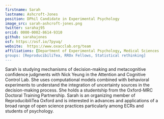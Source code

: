 ```yaml
---
firstname: Sarah
lastname: Ashcroft-Jones
position: DPhil Candidate in Experimental Psychology
image_src: sarah-ashcroft-jones.png
twitter: sarahaj95
orcid: 0000-0002-8614-9310
github: sarahajones
osf: https://osf.io/7pyuq/
website:  https://www.oxacclab.org/team
affiliations: [Department of Experimental Psychology, Medical Sciences Division, Queen's College]
groups: [ReproducibiliTea, RROx Fellows, Statistical rethinking]
---
```


Sarah is studying mechanisms of decision-making and metacognitive confidence judgments with Nick Yeung in the Attention and Cognitive Control Lab. She uses computational models combined with behavioral experiments to understand the integration of uncertainty sources in the decision-making process. She holds a studentship from the Oxford-MRC Doctoral Training Partnership.
Sarah is an organizing member of ReproducibiliTea Oxford and is interested in advances and applications of a broad range of open science practices particularly among ECRs and students of psychology.
